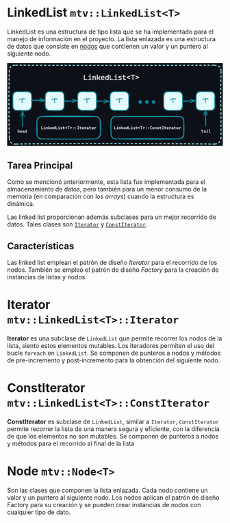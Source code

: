 # LinkedList ``mtv::LinkedList<T>``

LinkedList es una estructura de tipo lista que se ha implementado para el manejo de
información en el proyecto. La lista enlazada es una estructura de datos que consiste
en [nodos](#node-mtvnodet) que contienen un valor y un puntero al siguiente nodo.

<div style="text-align: center;">
<img src="../docs_resources/linkedlist.png" alt="LinkedList">
</div>

## Tarea Principal

Como se mencionó anteriormente, esta lista fue implementada para el almacenamiento de
datos, pero también para un menor consumo de la memoria (en comparación con los
*arrays*) cuando la estructura es dinámica.

Las linked list proporcionan además subclases para un mejor recorrido de datos. Tales
clases son [`Iterator`](#iterator-mtvlinkedlisttiterator)
y [`ConstIterator`](#constiterator-mtvlinkedlisttconstiterator).

## Características

Las linked list emplean el patrón de diseño *Iterator* para el recorrido de los nodos.
También se empleó el patrón de diseño *Factory* para la creación de instancias de
listas y nodos.

# Iterator ``mtv::LinkedList<T>::Iterator``

**Iterator** es una subclase de ``LinkedList`` que permite recorrer los nodos de la
lista, siento estos elementos mutables. Los iteradores permiten el uso del bucle
``foreach`` en ``LinkedList``. Se componen de punteros a nodos y métodos de
pre-incremento y post-incremento para la obtención del siguiente nodo.

# ConstIterator ``mtv::LinkedList<T>::ConstIterator``

**ConstIterator** es subclase de ``LinkedList``, similar a ``Iterator``,
``ConstIterator`` permite recorrer la lista de una manera segura y eficiente, con la
diferencia de que los elementos no son mutables. Se componen de punteros a nodos y
métodos para el recorrido al final de la lista

# Node ``mtv::Node<T>``

Son las clases que componen la lista enlazada. Cada nodo contiene un valor y un
puntero al siguiente nodo. Los nodos aplican el patrón de diseño Factory para su creación
y se pueden crear instancias de nodos con cualquier tipo de dato.